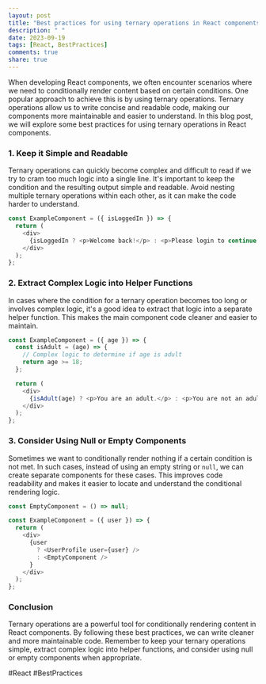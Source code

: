 ```yaml
---
layout: post
title: "Best practices for using ternary operations in React components"
description: " "
date: 2023-09-19
tags: [React, BestPractices]
comments: true
share: true
---
```


When developing React components, we often encounter scenarios where we need to conditionally render content based on certain conditions. One popular approach to achieve this is by using ternary operations. Ternary operations allow us to write concise and readable code, making our components more maintainable and easier to understand. In this blog post, we will explore some best practices for using ternary operations in React components.

### 1. Keep it Simple and Readable

Ternary operations can quickly become complex and difficult to read if we try to cram too much logic into a single line. It's important to keep the condition and the resulting output simple and readable. Avoid nesting multiple ternary operations within each other, as it can make the code harder to understand.

```javascript
const ExampleComponent = ({ isLoggedIn }) => {
  return (
    <div>
      {isLoggedIn ? <p>Welcome back!</p> : <p>Please login to continue.</p>}
    </div>
  );
};
```

### 2. Extract Complex Logic into Helper Functions

In cases where the condition for a ternary operation becomes too long or involves complex logic, it's a good idea to extract that logic into a separate helper function. This makes the main component code cleaner and easier to maintain.

```javascript
const ExampleComponent = ({ age }) => {
  const isAdult = (age) => {
    // Complex logic to determine if age is adult
    return age >= 18;
  };

  return (
    <div>
      {isAdult(age) ? <p>You are an adult.</p> : <p>You are not an adult.</p>}
    </div>
  );
};
```

### 3. Consider Using Null or Empty Components

Sometimes we want to conditionally render nothing if a certain condition is not met. In such cases, instead of using an empty string or `null`, we can create separate components for these cases. This improves code readability and makes it easier to locate and understand the conditional rendering logic.

```javascript
const EmptyComponent = () => null;

const ExampleComponent = ({ user }) => {
  return (
    <div>
      {user
        ? <UserProfile user={user} />
        : <EmptyComponent />
      }
    </div>
  );
};
```

### Conclusion

Ternary operations are a powerful tool for conditionally rendering content in React components. By following these best practices, we can write cleaner and more maintainable code. Remember to keep your ternary operations simple, extract complex logic into helper functions, and consider using null or empty components when appropriate.

#React #BestPractices